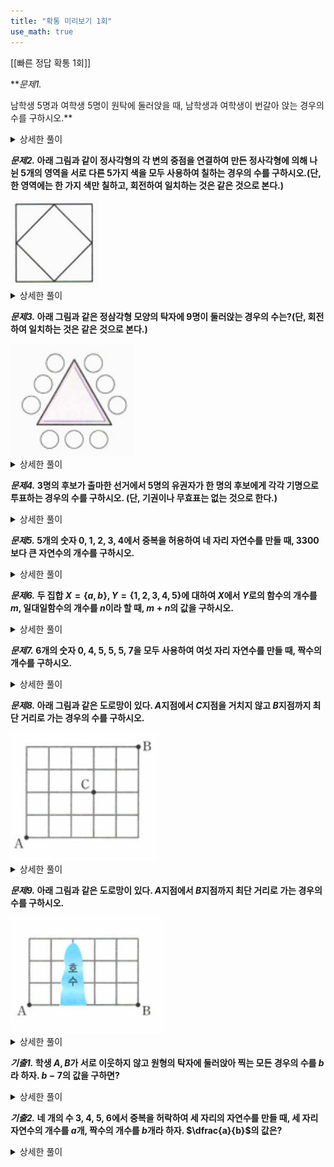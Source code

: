 ```yaml
---
title: "확통 미리보기 1회"
use_math: true
---
```


[[빠른 정답 확통 1회]]


***문제1.*

남학생 5명과 여학생 5명이 원탁에 둘러앉을 때, 남학생과 여학생이 번갈아 앉는 경우의 수를 구하시오.**

<details> 
  <summary>상세한 풀이</summary> 
   <p><img src="/assets/Pasted image 20231218151800.png"/></p>
</details>

***문제2.*
아래 그림과 같이 정사각형의 각 변의 중점을 연결하여 만든 정사각형에 의해 나뉜 5개의 영역을 서로 다른 5가지 색을 모두 사용하여 칠하는 경우의 수를 구하시오.(단, 한 영역에는 한 가지 색만 칠하고, 회전하여 일치하는 것은 같은 것으로 본다.)**

<img src="/assets/Pasted image 20231217223724.png"/>

<details> 
  <summary>상세한 풀이</summary> 
   <p><img src="/assets/Pasted image 20231218151831.png"/></p>
</details>

***문제3.*
아래 그림과 같은 정삼각형 모양의 탁자에 9명이 둘러앉는 경우의 수는?(단, 회전하여 일치하는 것은 같은 것으로 본다.)**

<img src="/assets/Pasted image 20231217224000.png"/>

<details> 
  <summary>상세한 풀이</summary> 
   <p><img src="/assets/Pasted image 20231218151838.png"/></p>
</details>

***문제4.*
3명의 후보가 출마한 선거에서 5명의 유권자가 한 명의 후보에게 각각 기명으로 투표하는 경우의 수를 구하시오. (단, 기권이나 무효표는 없는 것으로 한다.)**

<details> 
  <summary>상세한 풀이</summary> 
   <p><img src="/assets/Pasted image 20231218151851.png"/></p>
</details>

***문제5.*
5개의 숫자 0, 1, 2, 3, 4에서 중복을 허용하여 네 자리 자연수를 만들 때, 3300보다 큰 자연수의 개수를 구하시오.**

<details> 
  <summary>상세한 풀이</summary> 
   <p><img src="/assets/Pasted image 20231218151856.png"/></p>
</details>

***문제6.*
두 집합 $X=\lbrace a, b\rbrace, Y=\lbrace 1, 2, 3, 4, 5\rbrace$에 대하여 $X$에서 $Y$로의 함수의 개수를 $m$, 일대일함수의 개수를 $n$이라 할 때, $m+n$의 값을 구하시오.**

<details> 
  <summary>상세한 풀이</summary> 
   <p><img src="/assets/Pasted image 20231218151902.png"/></p>
</details>

***문제7.*
6개의 숫자 0, 4, 5, 5, 5, 7을 모두 사용하여 여섯 자리 자연수를 만들 때, 짝수의 개수를 구하시오.**

<details> 
  <summary>상세한 풀이</summary> 
   <p><img src="/assets/Pasted image 20231218151914.png"/></p>
</details>

***문제8.*
아래 그림과 같은 도로망이 있다. $A$지점에서 $C$지점을 거치지 않고 $B$지점까지 최단 거리로 가는 경우의 수를 구하시오.**

<img src="/assets/Pasted image 20231217224912.png"/>

<details> 
  <summary>상세한 풀이</summary> 
   <p><img src="/assets/Pasted image 20231218151922.png"/></p>
</details>




***문제9.*
아래 그림과 같은 도로망이 있다. $A$지점에서 $B$지점까지 최단 거리로 가는 경우의 수를 구하시오.**

<img src="/assets/Pasted image 20231217224428.png"/>

<details> 
  <summary>상세한 풀이</summary> 
   <p><img src="/assets/Pasted image 20231218151928.png"/></p>
</details>


***기출1.*
학생 $A, B$가 서로 이웃하지 않고 원형의 탁자에 둘러앉아 찍는 모든 경우의 수를 $b$라 하자. $b-7$의 값을 구하면?**

<details> 
  <summary>상세한 풀이</summary> 
   <p><img src="/assets/Pasted image 20231217231352.png"/></p>
</details>

***기출2.*
네 개의 수 3, 4, 5, 6에서 중복을 허락하여 세 자리의 자연수를 만들 때, 세 자리 자연수의 개수를 $a$개, 짝수의 개수를 $b$개라 하자. $\dfrac{a}{b}$의 값은?**

<details> 
  <summary>상세한 풀이</summary> 
   <p><img src="/assets/Pasted image 20231217231717.png"/></p>
</details>

